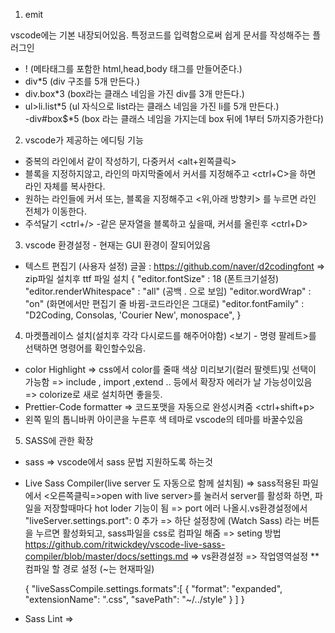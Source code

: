 1. emit

vscode에는 기본 내장되어있음.
특정코드를 입력함으로써 쉽게 문서를 작성해주는 플러그인
- ! (메타태그를 포함한 html,head,body 태그를 만들어준다.)
- div*5 (div 구조를 5개 만든다.)
- div.box*3 (box라는 클래스 네임을 가진 div를 3개 만든다.)
- ul>li.list*5 (ul 자식으로 list라는 클래스 네임을 가진 li를 5개 만든다.)   
-div#box$*5 (box 라는 클래스 네임을 가지는데 box 뒤에 1부터 5까지증가한다)



2. vscode가 제공하는 에디팅 기능

- 중복의 라인에서 같이 작성하기, 다중커서 <alt+왼쪽클릭>
- 블록을 지정하지않고, 라인의 마지막줄에서 커서를 지정해주고 <ctrl+C>을 하면 라인 자체를 복사한다.
- 원하는 라인들에 커서 또는, 블록을 지정해주고 <위,아래 방향키> 를 누르면 라인 전체가 이동한다.
- 주석달기 <ctrl+/>
-같은 문자열을 블록하고 싶을때, 커서를 올린후 <ctrl+D>


3. vscode 환경설정 - 현재는 GUI 환경이 잘되어있음

- 텍스트 편집기 (사용자 설정)
글꼴 : https://github.com/naver/d2codingfont => zip파일 설치후 ttf 파일 설치
{
  "editor.fontSize" : 18 (폰트크기설정)
  "editor.renderWhitespace" : "all" (공백 . 으로 보임)
  "editor.wordWrap" : "on" (화면에서만 편집기 줄 바뀜-코드라인은 그대로)
  "editor.fontFamily" : "D2Coding, Consolas, 'Courier New', monospace",
  }



4. 마켓플레이스 설치(설치후 각각 다시로드를 해주어야함) 
<보기 - 명령 팔레트>를 선택하면 명령어를 확인할수있음.

- color Highlight => css에서 color를 줄때 색상 미리보기(컬러 팔렛트)및 선택이 가능함
=> include , import ,extend .. 등에서 확장자 에러가 날 가능성이있음
=> colorize로 새로 설치하면 좋을듯.
- Prettier-Code formatter => 코드포맷을 자동으로 완성시켜줌 <ctrl+shift+p>
- 왼쪽 밑의 톱니바퀴 아이콘을 누른후 색 테마로 vscode의 테마를 바꿀수있음



5. SASS에 관한 확장

- sass => vscode에서 sass 문법 지원하도록 하는것
- Live Sass Compiler(live server 도 자동으로 함께 설치됨) => sass적용된 파일에서 <오른쪽클릭=>open with live server>를 눌러서 server를 활성화 하면, 파일을 저장할때마다  hot loder 기능이 됨
  => port 에러 나올시.vs환경설정에서  "liveServer.settings.port": 0 추가
  => 하단 설정창에 (Watch Sass) 라는 버튼을 누르면 활성화되고, sass파일을 css로 컴파일 해줌
  => seting 방법 https://github.com/ritwickdey/vscode-live-sass-compiler/blob/master/docs/settings.md
  => vs환경설정 => 작업영역설정
  **컴파일 할 경로 설정 (~는 현재파일)

  {
  "liveSassCompile.settings.formats":[
    {
        "format": "expanded",
        "extensionName": ".css",
        "savePath": "~/../style"
    }
  ]
}


- Sass Lint =>